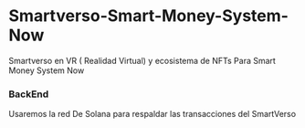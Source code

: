 # Smartverso-Smart-Money-System-Now
Smartverso  en VR ( Realidad Virtual) y ecosistema de NFTs Para Smart Money System Now
### BackEnd
Usaremos la red De Solana para respaldar las transacciones del SmartVerso
